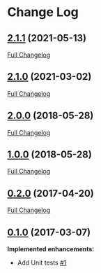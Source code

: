 # Change Log

## [2.1.1](https://github.com/webbuilders-group/silverstripe-gridfield-deleted-items/tree/2.1.1) (2021-05-13)
[Full Changelog](https://github.com/webbuilders-group/silverstripe-gridfield-deleted-items/compare/2.1.0...2.1.1)

## [2.1.0](https://github.com/webbuilders-group/silverstripe-gridfield-deleted-items/tree/2.1.0) (2021-03-02)
[Full Changelog](https://github.com/webbuilders-group/silverstripe-gridfield-deleted-items/compare/2.0.0...2.1.0)

## [2.0.0](https://github.com/webbuilders-group/silverstripe-gridfield-deleted-items/tree/2.0.0) (2018-05-28)
[Full Changelog](https://github.com/webbuilders-group/silverstripe-gridfield-deleted-items/compare/1.0.0...2.0.0)

## [1.0.0](https://github.com/webbuilders-group/silverstripe-gridfield-deleted-items/tree/1.0.0) (2018-05-28)
[Full Changelog](https://github.com/webbuilders-group/silverstripe-gridfield-deleted-items/compare/0.2.0...1.0.0)

## [0.2.0](https://github.com/webbuilders-group/silverstripe-gridfield-deleted-items/tree/0.2.0) (2017-04-20)
[Full Changelog](https://github.com/webbuilders-group/silverstripe-gridfield-deleted-items/compare/0.1.0...0.2.0)

## [0.1.0](https://github.com/webbuilders-group/silverstripe-gridfield-deleted-items/tree/0.1.0) (2017-03-07)
**Implemented enhancements:**

- Add Unit tests [\#1](https://github.com/webbuilders-group/silverstripe-gridfield-deleted-items/issues/1)
